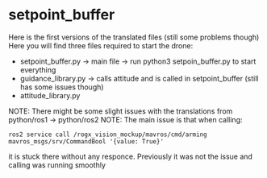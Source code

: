 # setpoint_buffer
Here is the first versions of the translated files (still some problems though) 
Here you will find three files required to start the drone: 
- setpoint_buffer.py -> main file -> run python3 setpoin_buffer.py to start everything 
- guidance_library.py -> calls attitude and is called in setpoint_buffer (still has some issues though) 
- attitude_library.py 

NOTE: There might be some slight issues with the translations from python/ros1 -> python/ros2 
NOTE: The main issue is that when calling: 
```
ros2 service call /rogx_vision_mockup/mavros/cmd/arming mavros_msgs/srv/CommandBool '{value: True}' 
```
it is stuck there without any responce. Previously it was not the issue and calling was running smoothly
